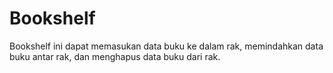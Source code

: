 # Bookshelf
Bookshelf ini dapat memasukan data buku ke dalam rak, memindahkan data buku antar rak, dan menghapus data buku dari rak. 
